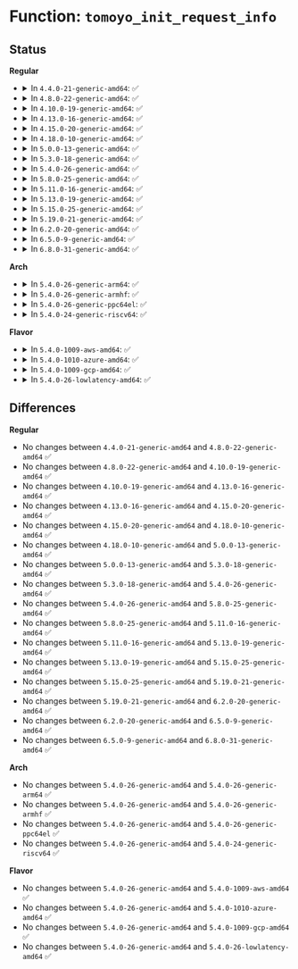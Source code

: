 # Function: <code>tomoyo_init_request_info</code>

## Status
<b>Regular</b>
<ul>
<li>
<details>
<summary>In <code>4.4.0-21-generic-amd64</code>: ✅</summary>

```c
int tomoyo_init_request_info(struct tomoyo_request_info * r, struct tomoyo_domain_info * domain, const u8 index)
```

```json
{
  "name": "tomoyo_init_request_info",
  "collision_type": "Unique Global",
  "inline_type": "No",
  "funcs": [
    {
      "addr": 18446744071582468000,
      "name": "tomoyo_init_request_info",
      "external": true,
      "loc": "security/tomoyo/util.c:1002",
      "file": "security/tomoyo/util.c",
      "inline": "seen, unknown",
      "caller_inline": [],
      "caller_func": [
        "security/tomoyo/domain.c:tomoyo_assign_domain",
        "security/tomoyo/domain.c:tomoyo_find_next_domain",
        "security/tomoyo/file.c:tomoyo_path_number_perm",
        "security/tomoyo/file.c:tomoyo_check_open_permission",
        "security/tomoyo/file.c:tomoyo_path_perm",
        "security/tomoyo/file.c:tomoyo_mkdev_perm",
        "security/tomoyo/file.c:tomoyo_path2_perm",
        "security/tomoyo/mount.c:tomoyo_mount_permission",
        "security/tomoyo/network.c:tomoyo_unix_entry",
        "security/tomoyo/securityfs_if.c:tomoyo_write_self"
      ]
    }
  ],
  "symbols": [
    {
      "addr": 18446744071582468000,
      "name": "tomoyo_init_request_info",
      "section": ".text",
      "bind": "STB_GLOBAL",
      "size": 133
    }
  ]
}
```
</details>
</li>
<li>
<details>
<summary>In <code>4.8.0-22-generic-amd64</code>: ✅</summary>

```c
int tomoyo_init_request_info(struct tomoyo_request_info * r, struct tomoyo_domain_info * domain, const u8 index)
```

```json
{
  "name": "tomoyo_init_request_info",
  "collision_type": "Unique Global",
  "inline_type": "No",
  "funcs": [
    {
      "addr": 18446744071582690208,
      "name": "tomoyo_init_request_info",
      "external": true,
      "loc": "security/tomoyo/util.c:1002",
      "file": "security/tomoyo/util.c",
      "inline": "seen, unknown",
      "caller_inline": [],
      "caller_func": [
        "security/tomoyo/domain.c:tomoyo_find_next_domain",
        "security/tomoyo/domain.c:tomoyo_assign_domain",
        "security/tomoyo/file.c:tomoyo_path2_perm",
        "security/tomoyo/file.c:tomoyo_mkdev_perm",
        "security/tomoyo/file.c:tomoyo_path_perm",
        "security/tomoyo/file.c:tomoyo_check_open_permission",
        "security/tomoyo/file.c:tomoyo_path_number_perm",
        "security/tomoyo/mount.c:tomoyo_mount_permission",
        "security/tomoyo/network.c:tomoyo_unix_entry",
        "security/tomoyo/securityfs_if.c:tomoyo_write_self"
      ]
    }
  ],
  "symbols": [
    {
      "addr": 18446744071582690208,
      "name": "tomoyo_init_request_info",
      "section": ".text",
      "bind": "STB_GLOBAL",
      "size": 133
    }
  ]
}
```
</details>
</li>
<li>
<details>
<summary>In <code>4.10.0-19-generic-amd64</code>: ✅</summary>

```c
int tomoyo_init_request_info(struct tomoyo_request_info * r, struct tomoyo_domain_info * domain, const u8 index)
```

```json
{
  "name": "tomoyo_init_request_info",
  "collision_type": "Unique Global",
  "inline_type": "No",
  "funcs": [
    {
      "addr": 18446744071582783264,
      "name": "tomoyo_init_request_info",
      "external": true,
      "loc": "security/tomoyo/util.c:1002",
      "file": "security/tomoyo/util.c",
      "inline": "seen, unknown",
      "caller_inline": [],
      "caller_func": [
        "security/tomoyo/domain.c:tomoyo_find_next_domain",
        "security/tomoyo/domain.c:tomoyo_assign_domain",
        "security/tomoyo/file.c:tomoyo_path2_perm",
        "security/tomoyo/file.c:tomoyo_mkdev_perm",
        "security/tomoyo/file.c:tomoyo_path_perm",
        "security/tomoyo/file.c:tomoyo_check_open_permission",
        "security/tomoyo/file.c:tomoyo_path_number_perm",
        "security/tomoyo/mount.c:tomoyo_mount_permission",
        "security/tomoyo/network.c:tomoyo_unix_entry",
        "security/tomoyo/securityfs_if.c:tomoyo_write_self"
      ]
    }
  ],
  "symbols": [
    {
      "addr": 18446744071582783264,
      "name": "tomoyo_init_request_info",
      "section": ".text",
      "bind": "STB_GLOBAL",
      "size": 133
    }
  ]
}
```
</details>
</li>
<li>
<details>
<summary>In <code>4.13.0-16-generic-amd64</code>: ✅</summary>

```c
int tomoyo_init_request_info(struct tomoyo_request_info * r, struct tomoyo_domain_info * domain, const u8 index)
```

```json
{
  "name": "tomoyo_init_request_info",
  "collision_type": "Unique Global",
  "inline_type": "No",
  "funcs": [
    {
      "addr": 18446744071582875824,
      "name": "tomoyo_init_request_info",
      "external": true,
      "loc": "security/tomoyo/util.c:1004",
      "file": "security/tomoyo/util.c",
      "inline": "seen, unknown",
      "caller_inline": [],
      "caller_func": [
        "security/tomoyo/domain.c:tomoyo_find_next_domain",
        "security/tomoyo/domain.c:tomoyo_assign_domain",
        "security/tomoyo/file.c:tomoyo_path2_perm",
        "security/tomoyo/file.c:tomoyo_mkdev_perm",
        "security/tomoyo/file.c:tomoyo_path_perm",
        "security/tomoyo/file.c:tomoyo_check_open_permission",
        "security/tomoyo/file.c:tomoyo_path_number_perm",
        "security/tomoyo/mount.c:tomoyo_mount_permission",
        "security/tomoyo/network.c:tomoyo_unix_entry",
        "security/tomoyo/securityfs_if.c:tomoyo_write_self"
      ]
    }
  ],
  "symbols": [
    {
      "addr": 18446744071582875824,
      "name": "tomoyo_init_request_info",
      "section": ".text",
      "bind": "STB_GLOBAL",
      "size": 149
    }
  ]
}
```
</details>
</li>
<li>
<details>
<summary>In <code>4.15.0-20-generic-amd64</code>: ✅</summary>

```c
int tomoyo_init_request_info(struct tomoyo_request_info * r, struct tomoyo_domain_info * domain, const u8 index)
```

```json
{
  "name": "tomoyo_init_request_info",
  "collision_type": "Unique Global",
  "inline_type": "No",
  "funcs": [
    {
      "addr": 18446744071583032576,
      "name": "tomoyo_init_request_info",
      "external": true,
      "loc": "security/tomoyo/util.c:984",
      "file": "security/tomoyo/util.c",
      "inline": "seen, unknown",
      "caller_inline": [],
      "caller_func": [
        "security/tomoyo/domain.c:tomoyo_find_next_domain",
        "security/tomoyo/domain.c:tomoyo_assign_domain",
        "security/tomoyo/file.c:tomoyo_path2_perm",
        "security/tomoyo/file.c:tomoyo_mkdev_perm",
        "security/tomoyo/file.c:tomoyo_path_perm",
        "security/tomoyo/file.c:tomoyo_check_open_permission",
        "security/tomoyo/file.c:tomoyo_path_number_perm",
        "security/tomoyo/mount.c:tomoyo_mount_permission",
        "security/tomoyo/network.c:tomoyo_unix_entry",
        "security/tomoyo/securityfs_if.c:tomoyo_write_self"
      ]
    }
  ],
  "symbols": [
    {
      "addr": 18446744071583032576,
      "name": "tomoyo_init_request_info",
      "section": ".text",
      "bind": "STB_GLOBAL",
      "size": 149
    }
  ]
}
```
</details>
</li>
<li>
<details>
<summary>In <code>4.18.0-10-generic-amd64</code>: ✅</summary>

```c
int tomoyo_init_request_info(struct tomoyo_request_info * r, struct tomoyo_domain_info * domain, const u8 index)
```

```json
{
  "name": "tomoyo_init_request_info",
  "collision_type": "Unique Global",
  "inline_type": "No",
  "funcs": [
    {
      "addr": 18446744071583233024,
      "name": "tomoyo_init_request_info",
      "external": true,
      "loc": "security/tomoyo/util.c:984",
      "file": "security/tomoyo/util.c",
      "inline": "seen, unknown",
      "caller_inline": [],
      "caller_func": [
        "security/tomoyo/domain.c:tomoyo_find_next_domain",
        "security/tomoyo/domain.c:tomoyo_assign_domain",
        "security/tomoyo/file.c:tomoyo_path2_perm",
        "security/tomoyo/file.c:tomoyo_mkdev_perm",
        "security/tomoyo/file.c:tomoyo_path_perm",
        "security/tomoyo/file.c:tomoyo_check_open_permission",
        "security/tomoyo/file.c:tomoyo_path_number_perm",
        "security/tomoyo/mount.c:tomoyo_mount_permission",
        "security/tomoyo/network.c:tomoyo_unix_entry",
        "security/tomoyo/securityfs_if.c:tomoyo_write_self"
      ]
    }
  ],
  "symbols": [
    {
      "addr": 18446744071583233024,
      "name": "tomoyo_init_request_info",
      "section": ".text",
      "bind": "STB_GLOBAL",
      "size": 139
    }
  ]
}
```
</details>
</li>
<li>
<details>
<summary>In <code>5.0.0-13-generic-amd64</code>: ✅</summary>

```c
int tomoyo_init_request_info(struct tomoyo_request_info * r, struct tomoyo_domain_info * domain, const u8 index)
```

```json
{
  "name": "tomoyo_init_request_info",
  "collision_type": "Unique Global",
  "inline_type": "No",
  "funcs": [
    {
      "addr": 18446744071583350304,
      "name": "tomoyo_init_request_info",
      "external": true,
      "loc": "security/tomoyo/util.c:984",
      "file": "security/tomoyo/util.c",
      "inline": "seen, unknown",
      "caller_inline": [],
      "caller_func": [
        "security/tomoyo/domain.c:tomoyo_find_next_domain",
        "security/tomoyo/domain.c:tomoyo_assign_domain",
        "security/tomoyo/file.c:tomoyo_path2_perm",
        "security/tomoyo/file.c:tomoyo_mkdev_perm",
        "security/tomoyo/file.c:tomoyo_path_perm",
        "security/tomoyo/file.c:tomoyo_check_open_permission",
        "security/tomoyo/file.c:tomoyo_path_number_perm",
        "security/tomoyo/mount.c:tomoyo_mount_permission",
        "security/tomoyo/network.c:tomoyo_unix_entry",
        "security/tomoyo/securityfs_if.c:tomoyo_write_self"
      ]
    }
  ],
  "symbols": [
    {
      "addr": 18446744071583350304,
      "name": "tomoyo_init_request_info",
      "section": ".text",
      "bind": "STB_GLOBAL",
      "size": 150
    }
  ]
}
```
</details>
</li>
<li>
<details>
<summary>In <code>5.3.0-18-generic-amd64</code>: ✅</summary>

```c
int tomoyo_init_request_info(struct tomoyo_request_info * r, struct tomoyo_domain_info * domain, const u8 index)
```

```json
{
  "name": "tomoyo_init_request_info",
  "collision_type": "Unique Global",
  "inline_type": "No",
  "funcs": [
    {
      "addr": 18446744071583538048,
      "name": "tomoyo_init_request_info",
      "external": true,
      "loc": "security/tomoyo/util.c:996",
      "file": "security/tomoyo/util.c",
      "inline": "seen, unknown",
      "caller_inline": [],
      "caller_func": [
        "security/tomoyo/domain.c:tomoyo_find_next_domain",
        "security/tomoyo/domain.c:tomoyo_assign_domain",
        "security/tomoyo/file.c:tomoyo_path2_perm",
        "security/tomoyo/file.c:tomoyo_mkdev_perm",
        "security/tomoyo/file.c:tomoyo_path_perm",
        "security/tomoyo/file.c:tomoyo_check_open_permission",
        "security/tomoyo/file.c:tomoyo_path_number_perm",
        "security/tomoyo/mount.c:tomoyo_mount_permission",
        "security/tomoyo/network.c:tomoyo_unix_entry",
        "security/tomoyo/securityfs_if.c:tomoyo_write_self"
      ]
    }
  ],
  "symbols": [
    {
      "addr": 18446744071583538048,
      "name": "tomoyo_init_request_info",
      "section": ".text",
      "bind": "STB_GLOBAL",
      "size": 147
    }
  ]
}
```
</details>
</li>
<li>
<details>
<summary>In <code>5.4.0-26-generic-amd64</code>: ✅</summary>

```c
int tomoyo_init_request_info(struct tomoyo_request_info * r, struct tomoyo_domain_info * domain, const u8 index)
```

```json
{
  "name": "tomoyo_init_request_info",
  "collision_type": "Unique Global",
  "inline_type": "No",
  "funcs": [
    {
      "addr": 18446744071583643776,
      "name": "tomoyo_init_request_info",
      "external": true,
      "loc": "security/tomoyo/util.c:997",
      "file": "security/tomoyo/util.c",
      "inline": "seen, unknown",
      "caller_inline": [],
      "caller_func": [
        "security/tomoyo/domain.c:tomoyo_find_next_domain",
        "security/tomoyo/domain.c:tomoyo_assign_domain",
        "security/tomoyo/file.c:tomoyo_path2_perm",
        "security/tomoyo/file.c:tomoyo_mkdev_perm",
        "security/tomoyo/file.c:tomoyo_path_perm",
        "security/tomoyo/file.c:tomoyo_check_open_permission",
        "security/tomoyo/file.c:tomoyo_path_number_perm",
        "security/tomoyo/mount.c:tomoyo_mount_permission",
        "security/tomoyo/network.c:tomoyo_unix_entry",
        "security/tomoyo/securityfs_if.c:tomoyo_write_self"
      ]
    }
  ],
  "symbols": [
    {
      "addr": 18446744071583643776,
      "name": "tomoyo_init_request_info",
      "section": ".text",
      "bind": "STB_GLOBAL",
      "size": 147
    }
  ]
}
```
</details>
</li>
<li>
<details>
<summary>In <code>5.8.0-25-generic-amd64</code>: ✅</summary>

```c
int tomoyo_init_request_info(struct tomoyo_request_info * r, struct tomoyo_domain_info * domain, const u8 index)
```

```json
{
  "name": "tomoyo_init_request_info",
  "collision_type": "Unique Global",
  "inline_type": "No",
  "funcs": [
    {
      "addr": 18446744071584001152,
      "name": "tomoyo_init_request_info",
      "external": true,
      "loc": "security/tomoyo/util.c:997",
      "file": "security/tomoyo/util.c",
      "inline": "seen, unknown",
      "caller_inline": [],
      "caller_func": [
        "security/tomoyo/domain.c:tomoyo_find_next_domain",
        "security/tomoyo/domain.c:tomoyo_assign_domain",
        "security/tomoyo/file.c:tomoyo_path2_perm",
        "security/tomoyo/file.c:tomoyo_mkdev_perm",
        "security/tomoyo/file.c:tomoyo_path_perm",
        "security/tomoyo/file.c:tomoyo_check_open_permission",
        "security/tomoyo/file.c:tomoyo_path_number_perm",
        "security/tomoyo/mount.c:tomoyo_mount_permission",
        "security/tomoyo/network.c:tomoyo_unix_entry",
        "security/tomoyo/network.c:tomoyo_inet_entry",
        "security/tomoyo/securityfs_if.c:tomoyo_write_self"
      ]
    }
  ],
  "symbols": [
    {
      "addr": 18446744071584001152,
      "name": "tomoyo_init_request_info",
      "section": ".text",
      "bind": "STB_GLOBAL",
      "size": 183
    }
  ]
}
```
</details>
</li>
<li>
<details>
<summary>In <code>5.11.0-16-generic-amd64</code>: ✅</summary>

```c
int tomoyo_init_request_info(struct tomoyo_request_info * r, struct tomoyo_domain_info * domain, const u8 index)
```

```json
{
  "name": "tomoyo_init_request_info",
  "collision_type": "Unique Global",
  "inline_type": "No",
  "funcs": [
    {
      "addr": 18446744071584120960,
      "name": "tomoyo_init_request_info",
      "external": true,
      "loc": "security/tomoyo/util.c:1019",
      "file": "security/tomoyo/util.c",
      "inline": "seen, unknown",
      "caller_inline": [],
      "caller_func": [
        "security/tomoyo/domain.c:tomoyo_find_next_domain",
        "security/tomoyo/domain.c:tomoyo_assign_domain",
        "security/tomoyo/file.c:tomoyo_path2_perm",
        "security/tomoyo/file.c:tomoyo_mkdev_perm",
        "security/tomoyo/file.c:tomoyo_path_perm",
        "security/tomoyo/file.c:tomoyo_check_open_permission",
        "security/tomoyo/file.c:tomoyo_path_number_perm",
        "security/tomoyo/mount.c:tomoyo_mount_permission",
        "security/tomoyo/network.c:tomoyo_unix_entry",
        "security/tomoyo/network.c:tomoyo_inet_entry",
        "security/tomoyo/securityfs_if.c:tomoyo_write_self"
      ]
    }
  ],
  "symbols": [
    {
      "addr": 18446744071584120960,
      "name": "tomoyo_init_request_info",
      "section": ".text",
      "bind": "STB_GLOBAL",
      "size": 183
    }
  ]
}
```
</details>
</li>
<li>
<details>
<summary>In <code>5.13.0-19-generic-amd64</code>: ✅</summary>

```c
int tomoyo_init_request_info(struct tomoyo_request_info * r, struct tomoyo_domain_info * domain, const u8 index)
```

```json
{
  "name": "tomoyo_init_request_info",
  "collision_type": "Unique Global",
  "inline_type": "No",
  "funcs": [
    {
      "addr": 18446744071584148480,
      "name": "tomoyo_init_request_info",
      "external": true,
      "loc": "security/tomoyo/util.c:1019",
      "file": "security/tomoyo/util.c",
      "inline": "seen, unknown",
      "caller_inline": [],
      "caller_func": [
        "security/tomoyo/domain.c:tomoyo_find_next_domain",
        "security/tomoyo/domain.c:tomoyo_assign_domain",
        "security/tomoyo/file.c:tomoyo_path2_perm",
        "security/tomoyo/file.c:tomoyo_mkdev_perm",
        "security/tomoyo/file.c:tomoyo_path_perm",
        "security/tomoyo/file.c:tomoyo_check_open_permission",
        "security/tomoyo/file.c:tomoyo_path_number_perm",
        "security/tomoyo/mount.c:tomoyo_mount_permission",
        "security/tomoyo/network.c:tomoyo_unix_entry",
        "security/tomoyo/network.c:tomoyo_check_inet_address",
        "security/tomoyo/securityfs_if.c:tomoyo_write_self"
      ]
    }
  ],
  "symbols": [
    {
      "addr": 18446744071584148480,
      "name": "tomoyo_init_request_info",
      "section": ".text",
      "bind": "STB_GLOBAL",
      "size": 182
    }
  ]
}
```
</details>
</li>
<li>
<details>
<summary>In <code>5.15.0-25-generic-amd64</code>: ✅</summary>

```c
int tomoyo_init_request_info(struct tomoyo_request_info * r, struct tomoyo_domain_info * domain, const u8 index)
```

```json
{
  "name": "tomoyo_init_request_info",
  "collision_type": "Unique Global",
  "inline_type": "No",
  "funcs": [
    {
      "addr": 18446744071584532496,
      "name": "tomoyo_init_request_info",
      "external": true,
      "loc": "security/tomoyo/util.c:1019",
      "file": "security/tomoyo/util.c",
      "inline": "seen, unknown",
      "caller_inline": [],
      "caller_func": [
        "security/tomoyo/domain.c:tomoyo_find_next_domain",
        "security/tomoyo/domain.c:tomoyo_assign_domain",
        "security/tomoyo/file.c:tomoyo_path2_perm",
        "security/tomoyo/file.c:tomoyo_mkdev_perm",
        "security/tomoyo/file.c:tomoyo_path_perm",
        "security/tomoyo/file.c:tomoyo_check_open_permission",
        "security/tomoyo/file.c:tomoyo_path_number_perm",
        "security/tomoyo/mount.c:tomoyo_mount_permission",
        "security/tomoyo/network.c:tomoyo_unix_entry",
        "security/tomoyo/network.c:tomoyo_check_inet_address",
        "security/tomoyo/securityfs_if.c:tomoyo_write_self"
      ]
    }
  ],
  "symbols": [
    {
      "addr": 18446744071584532496,
      "name": "tomoyo_init_request_info",
      "section": ".text",
      "bind": "STB_GLOBAL",
      "size": 122
    }
  ]
}
```
</details>
</li>
<li>
<details>
<summary>In <code>5.19.0-21-generic-amd64</code>: ✅</summary>

```c
int tomoyo_init_request_info(struct tomoyo_request_info * r, struct tomoyo_domain_info * domain, const u8 index)
```

```json
{
  "name": "tomoyo_init_request_info",
  "collision_type": "Unique Global",
  "inline_type": "No",
  "funcs": [
    {
      "addr": 18446744071585172464,
      "name": "tomoyo_init_request_info",
      "external": true,
      "loc": "security/tomoyo/util.c:1019",
      "file": "security/tomoyo/util.c",
      "inline": "seen, unknown",
      "caller_inline": [],
      "caller_func": [
        "security/tomoyo/domain.c:tomoyo_find_next_domain",
        "security/tomoyo/domain.c:tomoyo_assign_domain",
        "security/tomoyo/file.c:tomoyo_path2_perm",
        "security/tomoyo/file.c:tomoyo_mkdev_perm",
        "security/tomoyo/file.c:tomoyo_path_perm",
        "security/tomoyo/file.c:tomoyo_check_open_permission",
        "security/tomoyo/file.c:tomoyo_path_number_perm",
        "security/tomoyo/mount.c:tomoyo_mount_permission",
        "security/tomoyo/network.c:tomoyo_unix_entry",
        "security/tomoyo/network.c:tomoyo_check_inet_address",
        "security/tomoyo/securityfs_if.c:tomoyo_write_self"
      ]
    }
  ],
  "symbols": [
    {
      "addr": 18446744071585172464,
      "name": "tomoyo_init_request_info",
      "section": ".text",
      "bind": "STB_GLOBAL",
      "size": 137
    }
  ]
}
```
</details>
</li>
<li>
<details>
<summary>In <code>6.2.0-20-generic-amd64</code>: ✅</summary>

```c
int tomoyo_init_request_info(struct tomoyo_request_info * r, struct tomoyo_domain_info * domain, const u8 index)
```

```json
{
  "name": "tomoyo_init_request_info",
  "collision_type": "Unique Global",
  "inline_type": "No",
  "funcs": [
    {
      "addr": 18446744071585899744,
      "name": "tomoyo_init_request_info",
      "external": true,
      "loc": "security/tomoyo/util.c:1019",
      "file": "security/tomoyo/util.c",
      "inline": "seen, unknown",
      "caller_inline": [],
      "caller_func": [
        "security/tomoyo/domain.c:tomoyo_find_next_domain",
        "security/tomoyo/domain.c:tomoyo_assign_domain",
        "security/tomoyo/file.c:tomoyo_path2_perm",
        "security/tomoyo/file.c:tomoyo_mkdev_perm",
        "security/tomoyo/file.c:tomoyo_path_perm",
        "security/tomoyo/file.c:tomoyo_check_open_permission",
        "security/tomoyo/file.c:tomoyo_path_number_perm",
        "security/tomoyo/mount.c:tomoyo_mount_permission",
        "security/tomoyo/network.c:tomoyo_unix_entry",
        "security/tomoyo/network.c:tomoyo_check_inet_address",
        "security/tomoyo/securityfs_if.c:tomoyo_write_self"
      ]
    }
  ],
  "symbols": [
    {
      "addr": 18446744071585899744,
      "name": "tomoyo_init_request_info",
      "section": ".text",
      "bind": "STB_GLOBAL",
      "size": 137
    }
  ]
}
```
</details>
</li>
<li>
<details>
<summary>In <code>6.5.0-9-generic-amd64</code>: ✅</summary>

```c
int tomoyo_init_request_info(struct tomoyo_request_info * r, struct tomoyo_domain_info * domain, const u8 index)
```

```json
{
  "name": "tomoyo_init_request_info",
  "collision_type": "Unique Global",
  "inline_type": "No",
  "funcs": [
    {
      "addr": 18446744071586131568,
      "name": "tomoyo_init_request_info",
      "external": true,
      "loc": "security/tomoyo/util.c:1019",
      "file": "security/tomoyo/util.c",
      "inline": "seen, unknown",
      "caller_inline": [],
      "caller_func": [
        "security/tomoyo/domain.c:tomoyo_find_next_domain",
        "security/tomoyo/domain.c:tomoyo_assign_domain",
        "security/tomoyo/file.c:tomoyo_path2_perm",
        "security/tomoyo/file.c:tomoyo_mkdev_perm",
        "security/tomoyo/file.c:tomoyo_path_perm",
        "security/tomoyo/file.c:tomoyo_check_open_permission",
        "security/tomoyo/file.c:tomoyo_path_number_perm",
        "security/tomoyo/mount.c:tomoyo_mount_permission",
        "security/tomoyo/network.c:tomoyo_unix_entry",
        "security/tomoyo/network.c:tomoyo_check_inet_address",
        "security/tomoyo/securityfs_if.c:tomoyo_write_self"
      ]
    }
  ],
  "symbols": [
    {
      "addr": 18446744071586131568,
      "name": "tomoyo_init_request_info",
      "section": ".text",
      "bind": "STB_GLOBAL",
      "size": 137
    }
  ]
}
```
</details>
</li>
<li>
<details>
<summary>In <code>6.8.0-31-generic-amd64</code>: ✅</summary>

```c
int tomoyo_init_request_info(struct tomoyo_request_info * r, struct tomoyo_domain_info * domain, const u8 index)
```

```json
{
  "name": "tomoyo_init_request_info",
  "collision_type": "Unique Global",
  "inline_type": "No",
  "funcs": [
    {
      "addr": 18446744071586380848,
      "name": "tomoyo_init_request_info",
      "external": true,
      "loc": "security/tomoyo/util.c:1019",
      "file": "security/tomoyo/util.c",
      "inline": "seen, unknown",
      "caller_inline": [],
      "caller_func": [
        "security/tomoyo/domain.c:tomoyo_find_next_domain",
        "security/tomoyo/domain.c:tomoyo_assign_domain",
        "security/tomoyo/file.c:tomoyo_path2_perm",
        "security/tomoyo/file.c:tomoyo_mkdev_perm",
        "security/tomoyo/file.c:tomoyo_path_perm",
        "security/tomoyo/file.c:tomoyo_check_open_permission",
        "security/tomoyo/file.c:tomoyo_path_number_perm",
        "security/tomoyo/mount.c:tomoyo_mount_permission",
        "security/tomoyo/network.c:tomoyo_unix_entry",
        "security/tomoyo/network.c:tomoyo_check_inet_address",
        "security/tomoyo/securityfs_if.c:tomoyo_write_self"
      ]
    }
  ],
  "symbols": [
    {
      "addr": 18446744071586380848,
      "name": "tomoyo_init_request_info",
      "section": ".text",
      "bind": "STB_GLOBAL",
      "size": 137
    }
  ]
}
```
</details>
</li>
</ul>
<b>Arch</b>
<ul>
<li>
<details>
<summary>In <code>5.4.0-26-generic-arm64</code>: ✅</summary>

```c
int tomoyo_init_request_info(struct tomoyo_request_info * r, struct tomoyo_domain_info * domain, const u8 index)
```

```json
{
  "name": "tomoyo_init_request_info",
  "collision_type": "Unique Global",
  "inline_type": "No",
  "funcs": [
    {
      "addr": 18446603336495434912,
      "name": "tomoyo_init_request_info",
      "external": true,
      "loc": "security/tomoyo/util.c:997",
      "file": "security/tomoyo/util.c",
      "inline": "seen, unknown",
      "caller_inline": [],
      "caller_func": [
        "security/tomoyo/domain.c:tomoyo_find_next_domain",
        "security/tomoyo/domain.c:tomoyo_assign_domain",
        "security/tomoyo/file.c:tomoyo_path2_perm",
        "security/tomoyo/file.c:tomoyo_mkdev_perm",
        "security/tomoyo/file.c:tomoyo_path_perm",
        "security/tomoyo/file.c:tomoyo_check_open_permission",
        "security/tomoyo/file.c:tomoyo_path_number_perm",
        "security/tomoyo/mount.c:tomoyo_mount_permission",
        "security/tomoyo/network.c:tomoyo_unix_entry",
        "security/tomoyo/securityfs_if.c:tomoyo_write_self"
      ]
    }
  ],
  "symbols": [
    {
      "addr": 18446603336495434912,
      "name": "tomoyo_init_request_info",
      "section": ".text",
      "bind": "STB_GLOBAL",
      "size": 164
    }
  ]
}
```
</details>
</li>
<li>
<details>
<summary>In <code>5.4.0-26-generic-armhf</code>: ✅</summary>

```c
int tomoyo_init_request_info(struct tomoyo_request_info * r, struct tomoyo_domain_info * domain, const u8 index)
```

```json
{
  "name": "tomoyo_init_request_info",
  "collision_type": "Unique Global",
  "inline_type": "No",
  "funcs": [
    {
      "addr": 3228803172,
      "name": "tomoyo_init_request_info",
      "external": true,
      "loc": "security/tomoyo/util.c:997",
      "file": "security/tomoyo/util.c",
      "inline": "seen, unknown",
      "caller_inline": [],
      "caller_func": [
        "security/tomoyo/domain.c:tomoyo_find_next_domain",
        "security/tomoyo/domain.c:tomoyo_assign_domain",
        "security/tomoyo/file.c:tomoyo_path2_perm",
        "security/tomoyo/file.c:tomoyo_mkdev_perm",
        "security/tomoyo/file.c:tomoyo_path_perm",
        "security/tomoyo/file.c:tomoyo_check_open_permission",
        "security/tomoyo/file.c:tomoyo_path_number_perm",
        "security/tomoyo/mount.c:tomoyo_mount_permission",
        "security/tomoyo/network.c:tomoyo_unix_entry",
        "security/tomoyo/securityfs_if.c:tomoyo_write_self"
      ]
    }
  ],
  "symbols": [
    {
      "addr": 3228803172,
      "name": "tomoyo_init_request_info",
      "section": ".text",
      "bind": "STB_GLOBAL",
      "size": 128
    }
  ]
}
```
</details>
</li>
<li>
<details>
<summary>In <code>5.4.0-26-generic-ppc64el</code>: ✅</summary>

```c
int tomoyo_init_request_info(struct tomoyo_request_info * r, struct tomoyo_domain_info * domain, const u8 index)
```

```json
{
  "name": "tomoyo_init_request_info",
  "collision_type": "Unique Global",
  "inline_type": "No",
  "funcs": [
    {
      "addr": 13835058055289476960,
      "name": "tomoyo_init_request_info",
      "external": true,
      "loc": "security/tomoyo/util.c:997",
      "file": "security/tomoyo/util.c",
      "inline": "seen, unknown",
      "caller_inline": [],
      "caller_func": [
        "security/tomoyo/domain.c:tomoyo_find_next_domain",
        "security/tomoyo/domain.c:tomoyo_assign_domain",
        "security/tomoyo/file.c:tomoyo_path2_perm",
        "security/tomoyo/file.c:tomoyo_mkdev_perm",
        "security/tomoyo/file.c:tomoyo_path_perm",
        "security/tomoyo/file.c:tomoyo_check_open_permission",
        "security/tomoyo/file.c:tomoyo_path_number_perm",
        "security/tomoyo/mount.c:tomoyo_mount_permission",
        "security/tomoyo/network.c:tomoyo_unix_entry",
        "security/tomoyo/securityfs_if.c:tomoyo_write_self"
      ]
    }
  ],
  "symbols": [
    {
      "addr": 13835058055289476960,
      "name": "tomoyo_init_request_info",
      "section": ".text",
      "bind": "STB_GLOBAL",
      "size": 224
    }
  ]
}
```
</details>
</li>
<li>
<details>
<summary>In <code>5.4.0-24-generic-riscv64</code>: ✅</summary>

```c
int tomoyo_init_request_info(struct tomoyo_request_info * r, struct tomoyo_domain_info * domain, const u8 index)
```

```json
{
  "name": "tomoyo_init_request_info",
  "collision_type": "Unique Global",
  "inline_type": "No",
  "funcs": [
    {
      "addr": 18446743936274627502,
      "name": "tomoyo_init_request_info",
      "external": true,
      "loc": "security/tomoyo/util.c:997",
      "file": "security/tomoyo/util.c",
      "inline": "seen, unknown",
      "caller_inline": [],
      "caller_func": [
        "security/tomoyo/domain.c:tomoyo_find_next_domain",
        "security/tomoyo/domain.c:tomoyo_assign_domain",
        "security/tomoyo/file.c:tomoyo_path2_perm",
        "security/tomoyo/file.c:tomoyo_mkdev_perm",
        "security/tomoyo/file.c:tomoyo_path_perm",
        "security/tomoyo/file.c:tomoyo_check_open_permission",
        "security/tomoyo/file.c:tomoyo_path_number_perm",
        "security/tomoyo/mount.c:tomoyo_mount_permission",
        "security/tomoyo/network.c:tomoyo_unix_entry",
        "security/tomoyo/securityfs_if.c:tomoyo_write_self"
      ]
    }
  ],
  "symbols": [
    {
      "addr": 18446743936274627502,
      "name": "tomoyo_init_request_info",
      "section": ".text",
      "bind": "STB_GLOBAL",
      "size": 146
    }
  ]
}
```
</details>
</li>
</ul>
<b>Flavor</b>
<ul>
<li>
<details>
<summary>In <code>5.4.0-1009-aws-amd64</code>: ✅</summary>

```c
int tomoyo_init_request_info(struct tomoyo_request_info * r, struct tomoyo_domain_info * domain, const u8 index)
```

```json
{
  "name": "tomoyo_init_request_info",
  "collision_type": "Unique Global",
  "inline_type": "No",
  "funcs": [
    {
      "addr": 18446744071583612512,
      "name": "tomoyo_init_request_info",
      "external": true,
      "loc": "security/tomoyo/util.c:997",
      "file": "security/tomoyo/util.c",
      "inline": "seen, unknown",
      "caller_inline": [],
      "caller_func": [
        "security/tomoyo/domain.c:tomoyo_find_next_domain",
        "security/tomoyo/domain.c:tomoyo_assign_domain",
        "security/tomoyo/file.c:tomoyo_path2_perm",
        "security/tomoyo/file.c:tomoyo_mkdev_perm",
        "security/tomoyo/file.c:tomoyo_path_perm",
        "security/tomoyo/file.c:tomoyo_check_open_permission",
        "security/tomoyo/file.c:tomoyo_path_number_perm",
        "security/tomoyo/mount.c:tomoyo_mount_permission",
        "security/tomoyo/network.c:tomoyo_unix_entry",
        "security/tomoyo/securityfs_if.c:tomoyo_write_self"
      ]
    }
  ],
  "symbols": [
    {
      "addr": 18446744071583612512,
      "name": "tomoyo_init_request_info",
      "section": ".text",
      "bind": "STB_GLOBAL",
      "size": 147
    }
  ]
}
```
</details>
</li>
<li>
<details>
<summary>In <code>5.4.0-1010-azure-amd64</code>: ✅</summary>

```c
int tomoyo_init_request_info(struct tomoyo_request_info * r, struct tomoyo_domain_info * domain, const u8 index)
```

```json
{
  "name": "tomoyo_init_request_info",
  "collision_type": "Unique Global",
  "inline_type": "No",
  "funcs": [
    {
      "addr": 18446744071583549568,
      "name": "tomoyo_init_request_info",
      "external": true,
      "loc": "security/tomoyo/util.c:997",
      "file": "security/tomoyo/util.c",
      "inline": "seen, unknown",
      "caller_inline": [],
      "caller_func": [
        "security/tomoyo/domain.c:tomoyo_find_next_domain",
        "security/tomoyo/domain.c:tomoyo_assign_domain",
        "security/tomoyo/file.c:tomoyo_path2_perm",
        "security/tomoyo/file.c:tomoyo_mkdev_perm",
        "security/tomoyo/file.c:tomoyo_path_perm",
        "security/tomoyo/file.c:tomoyo_check_open_permission",
        "security/tomoyo/file.c:tomoyo_path_number_perm",
        "security/tomoyo/mount.c:tomoyo_mount_permission",
        "security/tomoyo/network.c:tomoyo_unix_entry",
        "security/tomoyo/securityfs_if.c:tomoyo_write_self"
      ]
    }
  ],
  "symbols": [
    {
      "addr": 18446744071583549568,
      "name": "tomoyo_init_request_info",
      "section": ".text",
      "bind": "STB_GLOBAL",
      "size": 147
    }
  ]
}
```
</details>
</li>
<li>
<details>
<summary>In <code>5.4.0-1009-gcp-amd64</code>: ✅</summary>

```c
int tomoyo_init_request_info(struct tomoyo_request_info * r, struct tomoyo_domain_info * domain, const u8 index)
```

```json
{
  "name": "tomoyo_init_request_info",
  "collision_type": "Unique Global",
  "inline_type": "No",
  "funcs": [
    {
      "addr": 18446744071583596288,
      "name": "tomoyo_init_request_info",
      "external": true,
      "loc": "security/tomoyo/util.c:997",
      "file": "security/tomoyo/util.c",
      "inline": "seen, unknown",
      "caller_inline": [],
      "caller_func": [
        "security/tomoyo/domain.c:tomoyo_find_next_domain",
        "security/tomoyo/domain.c:tomoyo_assign_domain",
        "security/tomoyo/file.c:tomoyo_path2_perm",
        "security/tomoyo/file.c:tomoyo_mkdev_perm",
        "security/tomoyo/file.c:tomoyo_path_perm",
        "security/tomoyo/file.c:tomoyo_check_open_permission",
        "security/tomoyo/file.c:tomoyo_path_number_perm",
        "security/tomoyo/mount.c:tomoyo_mount_permission",
        "security/tomoyo/network.c:tomoyo_unix_entry",
        "security/tomoyo/securityfs_if.c:tomoyo_write_self"
      ]
    }
  ],
  "symbols": [
    {
      "addr": 18446744071583596288,
      "name": "tomoyo_init_request_info",
      "section": ".text",
      "bind": "STB_GLOBAL",
      "size": 147
    }
  ]
}
```
</details>
</li>
<li>
<details>
<summary>In <code>5.4.0-26-lowlatency-amd64</code>: ✅</summary>

```c
int tomoyo_init_request_info(struct tomoyo_request_info * r, struct tomoyo_domain_info * domain, const u8 index)
```

```json
{
  "name": "tomoyo_init_request_info",
  "collision_type": "Unique Global",
  "inline_type": "No",
  "funcs": [
    {
      "addr": 18446744071583693376,
      "name": "tomoyo_init_request_info",
      "external": true,
      "loc": "security/tomoyo/util.c:997",
      "file": "security/tomoyo/util.c",
      "inline": "seen, unknown",
      "caller_inline": [],
      "caller_func": [
        "security/tomoyo/domain.c:tomoyo_find_next_domain",
        "security/tomoyo/domain.c:tomoyo_assign_domain",
        "security/tomoyo/file.c:tomoyo_path2_perm",
        "security/tomoyo/file.c:tomoyo_mkdev_perm",
        "security/tomoyo/file.c:tomoyo_path_perm",
        "security/tomoyo/file.c:tomoyo_check_open_permission",
        "security/tomoyo/file.c:tomoyo_path_number_perm",
        "security/tomoyo/mount.c:tomoyo_mount_permission",
        "security/tomoyo/network.c:tomoyo_unix_entry",
        "security/tomoyo/securityfs_if.c:tomoyo_write_self"
      ]
    }
  ],
  "symbols": [
    {
      "addr": 18446744071583693376,
      "name": "tomoyo_init_request_info",
      "section": ".text",
      "bind": "STB_GLOBAL",
      "size": 147
    }
  ]
}
```
</details>
</li>
</ul>

## Differences
<b>Regular</b>
<ul>
<li>
No changes between <code>4.4.0-21-generic-amd64</code> and <code>4.8.0-22-generic-amd64</code> ✅
</li>
<li>
No changes between <code>4.8.0-22-generic-amd64</code> and <code>4.10.0-19-generic-amd64</code> ✅
</li>
<li>
No changes between <code>4.10.0-19-generic-amd64</code> and <code>4.13.0-16-generic-amd64</code> ✅
</li>
<li>
No changes between <code>4.13.0-16-generic-amd64</code> and <code>4.15.0-20-generic-amd64</code> ✅
</li>
<li>
No changes between <code>4.15.0-20-generic-amd64</code> and <code>4.18.0-10-generic-amd64</code> ✅
</li>
<li>
No changes between <code>4.18.0-10-generic-amd64</code> and <code>5.0.0-13-generic-amd64</code> ✅
</li>
<li>
No changes between <code>5.0.0-13-generic-amd64</code> and <code>5.3.0-18-generic-amd64</code> ✅
</li>
<li>
No changes between <code>5.3.0-18-generic-amd64</code> and <code>5.4.0-26-generic-amd64</code> ✅
</li>
<li>
No changes between <code>5.4.0-26-generic-amd64</code> and <code>5.8.0-25-generic-amd64</code> ✅
</li>
<li>
No changes between <code>5.8.0-25-generic-amd64</code> and <code>5.11.0-16-generic-amd64</code> ✅
</li>
<li>
No changes between <code>5.11.0-16-generic-amd64</code> and <code>5.13.0-19-generic-amd64</code> ✅
</li>
<li>
No changes between <code>5.13.0-19-generic-amd64</code> and <code>5.15.0-25-generic-amd64</code> ✅
</li>
<li>
No changes between <code>5.15.0-25-generic-amd64</code> and <code>5.19.0-21-generic-amd64</code> ✅
</li>
<li>
No changes between <code>5.19.0-21-generic-amd64</code> and <code>6.2.0-20-generic-amd64</code> ✅
</li>
<li>
No changes between <code>6.2.0-20-generic-amd64</code> and <code>6.5.0-9-generic-amd64</code> ✅
</li>
<li>
No changes between <code>6.5.0-9-generic-amd64</code> and <code>6.8.0-31-generic-amd64</code> ✅
</li>
</ul>
<b>Arch</b>
<ul>
<li>
No changes between <code>5.4.0-26-generic-amd64</code> and <code>5.4.0-26-generic-arm64</code> ✅
</li>
<li>
No changes between <code>5.4.0-26-generic-amd64</code> and <code>5.4.0-26-generic-armhf</code> ✅
</li>
<li>
No changes between <code>5.4.0-26-generic-amd64</code> and <code>5.4.0-26-generic-ppc64el</code> ✅
</li>
<li>
No changes between <code>5.4.0-26-generic-amd64</code> and <code>5.4.0-24-generic-riscv64</code> ✅
</li>
</ul>
<b>Flavor</b>
<ul>
<li>
No changes between <code>5.4.0-26-generic-amd64</code> and <code>5.4.0-1009-aws-amd64</code> ✅
</li>
<li>
No changes between <code>5.4.0-26-generic-amd64</code> and <code>5.4.0-1010-azure-amd64</code> ✅
</li>
<li>
No changes between <code>5.4.0-26-generic-amd64</code> and <code>5.4.0-1009-gcp-amd64</code> ✅
</li>
<li>
No changes between <code>5.4.0-26-generic-amd64</code> and <code>5.4.0-26-lowlatency-amd64</code> ✅
</li>
</ul>
